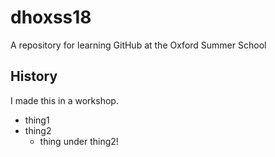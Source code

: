 # dhoxss18
A repository for learning GitHub at the Oxford Summer School

## History

I made this in a workshop.

* thing1
* thing2
  * thing under thing2!
